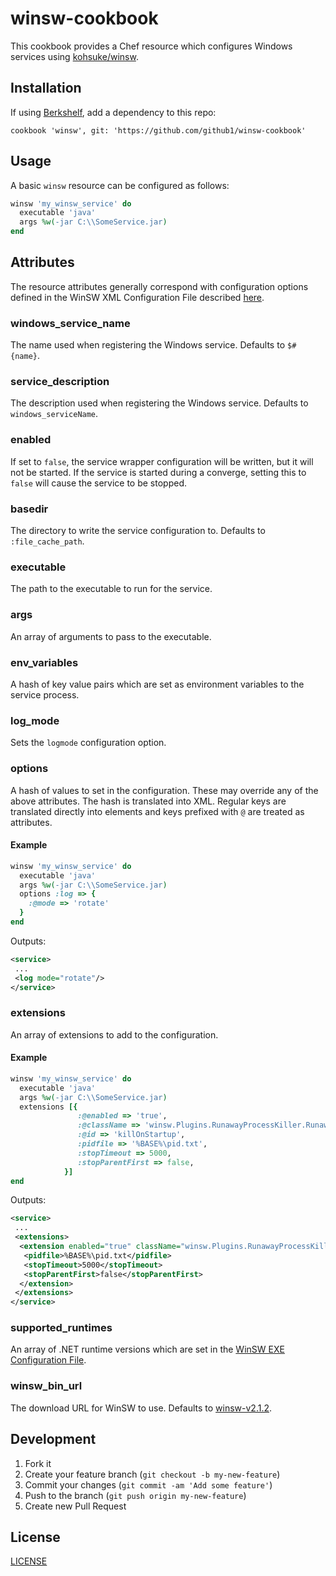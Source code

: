 # winsw-cookbook
This cookbook provides a Chef resource which configures Windows services using [kohsuke/winsw][winsw].

## Installation

If using [Berkshelf][berkshelf], add a dependency to this repo:
```
cookbook 'winsw', git: 'https://github.com/github1/winsw-cookbook'
```

## Usage

A basic `winsw` resource can be configured as follows:

```ruby
winsw 'my_winsw_service' do
  executable 'java'
  args %w(-jar C:\\SomeService.jar)
end
```

## Attributes

The resource attributes generally correspond with configuration options defined
in the WinSW XML Configuration File described [here](https://github.com/kohsuke/winsw/blob/master/doc/xmlConfigFile.md).

### windows_service_name
The name used when registering the Windows service. Defaults to `$#{name}`.

### service_description

The description used when registering the Windows service. Defaults to `windows_serviceName`.

### enabled

If set to `false`, the service wrapper configuration will be written, but it
will not be started. If the service is started during a converge, setting this
to `false` will cause the service to be stopped.

### basedir

The directory to write the service configuration to. Defaults to `:file_cache_path`.

### executable

The path to the executable to run for the service.

### args

An array of arguments to pass to the executable.

### env_variables

A hash of key value pairs which are set as environment variables to the service
process.

### log_mode

Sets the `logmode` configuration option.

### options

A hash of values to set in the configuration. These may override any of the
above attributes. The hash is translated into XML. Regular keys are translated
directly into <tag> elements and keys prefixed with `@` are treated as attributes.

#### Example

```ruby
winsw 'my_winsw_service' do
  executable 'java'
  args %w(-jar C:\\SomeService.jar)
  options :log => {
    :@mode => 'rotate'
  }
end
```

Outputs:

```xml
<service>
 ...
 <log mode="rotate"/>
</service>
```

### extensions

An array of extensions to add to the configuration.

#### Example

```ruby
winsw 'my_winsw_service' do
  executable 'java'
  args %w(-jar C:\\SomeService.jar)
  extensions [{
               :@enabled => 'true',
               :@className => 'winsw.Plugins.RunawayProcessKiller.RunawayProcessKillerExtension',
               :@id => 'killOnStartup',
               :pidfile => '%BASE%\pid.txt',
               :stopTimeout => 5000,
               :stopParentFirst => false,
            }]
end
```

Outputs:

```xml
<service>
 ...
 <extensions>
  <extension enabled="true" className="winsw.Plugins.RunawayProcessKiller.RunawayProcessKillerExtension" id="killOnStartup">
   <pidfile>%BASE%\pid.txt</pidfile>
   <stopTimeout>5000</stopTimeout>
   <stopParentFirst>false</stopParentFirst>
  </extension>
 </extensions>
</service>
```

### supported_runtimes

An array of .NET runtime versions which are set in the [WinSW EXE Configuration File](https://github.com/kohsuke/winsw/blob/master/doc/exeConfigFile.md).

### winsw_bin_url

The download URL for WinSW to use. Defaults to [winsw-v2.1.2](https://github.com/kohsuke/winsw/releases/download/winsw-v2.1.2/WinSW.NET4.exe).

## Development

1. Fork it
2. Create your feature branch (`git checkout -b my-new-feature`)
3. Commit your changes (`git commit -am 'Add some feature'`)
4. Push to the branch (`git push origin my-new-feature`)
5. Create new Pull Request

## License

[LICENSE](LICENSE)

[github1]:      https://github.com/github1
[repo]:         https://github.com/github1/winsw-cookbook
[issues]:       https://github.com/github1/winsw-cookbook/issues
[winsw]:        https://github.com/kohsuke/winsw
[berkshelf]:    https://docs.chef.io/berkshelf.html
